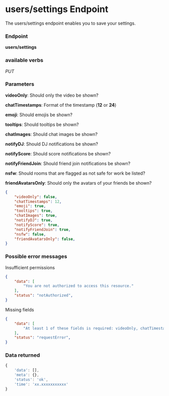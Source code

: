 # users/settings Endpoint

The users/settings endpoint enables you to save your settings.

### Endpoint

**users/settings**

### available verbs

_PUT_

### Parameters

**videoOnly**: Should only the video be shown?

**chatTimestamps**: Format of the timestamp (**12** or **24**)

**emoji**: Should emojis be shown?

**tooltips**: Should tooltips be shown?

**chatImages**: Should chat images be shown?

**notifyDJ**: Should DJ notifications be shown?

**notifyScore**: Should score notifications be shown?

**notifyFriendJoin**: Should friend join notifications be shown?

**nsfw**: Should rooms that are flagged as not safe for work be listed?

**friendAvatarsOnly**: Should only the avatars of your friends be shown?

```json
{
    "videoOnly": false,
    "chatTimestamps": 12,
    "emoji": true,
    "tooltips": true,
    "chatImages": true,
    "notifyDJ": true,
    "notifyScore": true,
    "notifyFriendJoin": true,
    "nsfw": false,
    "friendAvatarsOnly": false,
}
```

### Possible error messages

Insufficient permissions
```json
{
    "data": [
        "You are not authorized to access this resource."
    ],
    "status": "notAuthorized",
}
```

Missing fields
```json
{
    "data": [
        "At least 1 of these fields is required: videoOnly, chatTimestamps, emoji, tooltips, chatImages, notifyDJ, notifyScore, notifyFriendJoin, nsfw, friendAvatarsOnly"
    ],
    "status": "requestError",
}
```

### Data returned

```js
{
    'data': [],
    'meta': {},
    'status': 'ok',
    'time': 'xx.xxxxxxxxxxx'
}
```